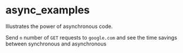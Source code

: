 # async_examples

Illustrates the power of asynchronous code. 

Send `n` number of `GET` requests to `google.com` and see the time savings between synchronous and asynchronous
